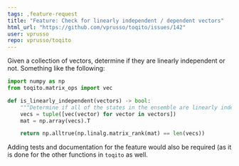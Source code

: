 ```yaml
---
tags: ,feature-request
title: "Feature: Check for linearly independent / dependent vectors"
html_url: "https://github.com/vprusso/toqito/issues/142"
user: vprusso
repo: vprusso/toqito
---
```


Given a collection of vectors, determine if they are linearly independent or not. Something like the following:

```python
import numpy as np
from toqito.matrix_ops import vec

def is_linearly_independent(vectors) -> bool:
    """Determine if all of the states in the ensemble are linearly independent."""
    vecs = tuple([vec(vector) for vector in vectors])
    mat = np.array(vecs).T

    return np.alltrue(np.linalg.matrix_rank(mat) == len(vecs))
```

Adding tests and documentation for the feature would also be required (as it is done for the other functions in `toqito` as well. 